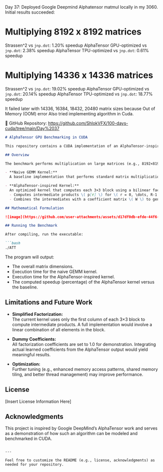 Day 37:
Deployed Google Deepmind Alphatensor matmul locally in my 3060.
Initial results succeeded:

Multiplying 8192 x 8192 matrices
========================================
Strassen^2 vs `jnp.dot`: 1.20% speedup
AlphaTensor GPU-optimized vs `jnp.dot`: 2.38% speedup
AlphaTensor TPU-optimized vs `jnp.dot`: 0.61% speedup

Multiplying 14336 x 14336 matrices
========================================
Strassen^2 vs `jnp.dot`: 19.02% speedup
AlphaTensor GPU-optimized vs `jnp.dot`: 20.14% speedup
AlphaTensor TPU-optimized vs `jnp.dot`: 18.77% speedup


It failed later with 14336, 16384, 18432, 20480 matrix sizes because Out of Memory (OOM) error
Also tried implementing algorithm in Cuda.

📌 GitHub Repository: 
https://github.com/ShlokVFX/100-days-cuda/tree/main/Day%2037


```markdown
# AlphaTensor GPU Benchmarking in CUDA

This repository contains a CUDA implementation of an AlphaTensor-inspired matrix multiplication benchmark. The code compares a naive GEMM baseline with an “AlphaTensor GPU-optimized” algorithm for large matrix multiplications. This demonstration is based on a simplified bilinear factorization for 3×3 matrix multiplication similar in spirit to the factorization discovered by Google DeepMind's AlphaTensor.

## Overview

The benchmark performs multiplication on large matrices (e.g., 8192×8192) by partitioning them into 3×3 blocks. Two approaches are implemented:

- **Naive GEMM Kernel:**  
  A baseline implementation that performs standard matrix multiplication in a tiled fashion.

- **AlphaTensor-inspired Kernel:**  
  An optimized kernel that computes each 3×3 block using a bilinear factorization technique with dummy coefficients. This kernel:
  - Computes intermediate products \( p[r] \) for \( r = 0, \dots, R-1 \) using a simplified formula.
  - Combines the intermediates with a coefficient matrix \( W \) to generate the output block.

## Mathematical Formulation

![image](https://github.com/user-attachments/assets/d17df0db-efde-44f6-bf19-5c322a1818c9)

## Running the Benchmark

After compiling, run the executable:

```bash
./ATT
```

The program will output:
- The overall matrix dimensions.
- Execution time for the naive GEMM kernel.
- Execution time for the AlphaTensor-inspired kernel.
- The computed speedup (percentage) of the AlphaTensor kernel versus the baseline.

## Limitations and Future Work

- **Simplified Factorization:**  
  The current kernel uses only the first column of each 3×3 block to compute intermediate products. A full implementation would involve a linear combination of all elements in the block.

- **Dummy Coefficients:**  
  All factorization coefficients are set to 1.0 for demonstration. Integrating actual learned coefficients from the AlphaTensor output would yield meaningful results.

- **Optimization:**  
  Further tuning (e.g., enhanced memory access patterns, shared memory tiling, and better thread management) may improve performance.

## License

[Insert License Information Here]

## Acknowledgments

This project is inspired by Google DeepMind’s AlphaTensor work and serves as a demonstration of how such an algorithm can be modeled and benchmarked in CUDA.

```

---

Feel free to customize the README (e.g., license, acknowledgments) as needed for your repository.
